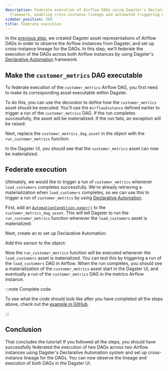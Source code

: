 ```yaml
---
description: Federate execution of Airflow DAGs using Dagster's Declarative Automation
  framework, enabling cross-instance lineage and automated triggering of DAG runs.
sidebar_position: 300
title: Federate execution
---
```


In the [previous step](/guides/migrate/airflow-to-dagster/federation/observe), we created Dagster asset representations of Airflow DAGs in order to observe the Airflow instances from Dagster, and set up cross-instance lineage for the DAGs. In this step, we'll federate the execution of the DAGs across both Airflow instances by using Dagster's [Declarative Automation](/guides/automate/declarative-automation/) framework.

## Make the `customer_metrics` DAG executable

To federate execution of the `customer_metrics` Airflow DAG, you first need to make its corresponding asset executable within Dagster.

To do this, you can use the <PyObject section="assets" module="dagster" object="multi_asset" displayText="@multi_asset" /> decorator to define how the `customer_metrics` asset should be executed. You'll use the `AirflowInstance` defined earlier to trigger a run of the `customer_metrics` DAG. If the run completes successfully, the asset will be materialized. If the run fails, an exception will be raised:

<CodeExample
  path="airlift-federation-tutorial/snippets/federated_execution.py"
  startAfter="start_multi_asset"
  endBefore="end_multi_asset"
/>

Next, replace the `customer_metrics_dag_asset` in the <PyObject section="definitions" module="dagster" object="Definitions" /> object with the `run_customer_metrics` function:

<CodeExample
  path="airlift-federation-tutorial/snippets/federated_execution.py"
  startAfter="start_multi_asset_defs"
  endBefore="end_multi_asset_defs"
/>

In the Dagster UI, you should see that the `customer_metrics` asset can now be materialized.

## Federate execution

Ultimately, we would like to trigger a run of `customer_metrics` whenever `load_customers` completes successfully. We're already retrieving a materialization when `load_customers` completes, so we can use this to trigger a run of `customer_metrics` by using [Declarative Automation](/guides/automate/declarative-automation).

First, add an [`AutomationCondition.eager()`](/api/dagster/assets#dagster.AutomationCondition.eager) to the `customer_metrics_dag_asset`. This will tell Dagster to run the `run_customer_metrics` function whenever the `load_customers` asset is materialized:

<CodeExample
  path="airlift-federation-tutorial/snippets/federated_execution.py"
  startAfter="start_eager"
  endBefore="end_eager"
/>

Next, create an <PyObject section="assets" module="dagster" object="AutomationConditionSensorDefinition" /> to set up Declarative Automation:

<CodeExample
  path="airlift-federation-tutorial/snippets/federated_execution.py"
  startAfter="start_automation_sensor"
  endBefore="end_automation_sensor"
/>

Add this sensor to the <PyObject section="definitions" module="dagster" object="Definitions" /> object:

<CodeExample
  path="airlift-federation-tutorial/snippets/federated_execution.py"
  startAfter="start_complete_defs"
  endBefore="end_complete_defs"
/>

Now the `run_customer_metrics` function will be executed whenever the `load_customers` asset is materialized. You can test this by triggering a run of the `load_customers` DAG in Airflow. When the run completes, you should see a materialization of the `customer_metrics` asset start in the Dagster UI, and eventually a run of the `customer_metrics` DAG in the metrics Airflow instance.

:::note Complete code

To see what the code should look like after you have completed all the steps above, check out the [example in GitHub](https://github.com/dagster-io/dagster/blob/master/examples/airlift-federation-tutorial/airlift_federation_tutorial/dagster_defs/stages/executable_and_da.py).

:::

## Conclusion

That concludes the tutorial! If you followed all the steps, you should have successfully federated the execution of two DAGs across two Airflow instances using Dagster's Declarative Automation system and set up cross-instance lineage for the DAGs. You can now observe the lineage and execution of both DAGs in the Dagster UI.
